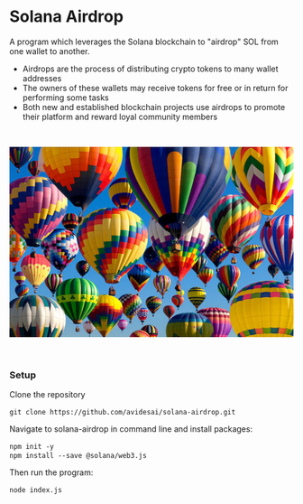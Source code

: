 # Solana Airdrop

A program which leverages the Solana blockchain to "airdrop" SOL from one wallet to another.
* Airdrops are the process of distributing crypto tokens to many wallet addresses
* The owners of these wallets may receive tokens for free or in return for performing some tasks
* Both new and established blockchain projects use airdrops to promote their platform and reward loyal community members

<br/>

![Alt text](airdrops.jpg?raw=true "airdrops")

<br/>

### Setup
Clone the repository
```
git clone https://github.com/avidesai/solana-airdrop.git
```
Navigate to solana-airdrop in command line and install packages:
```
npm init -y
npm install --save @solana/web3.js
```
Then run the program:
```
node index.js
```
